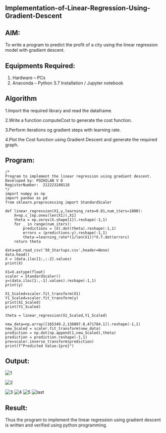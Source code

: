 ## Implementation-of-Linear-Regression-Using-Gradient-Descent
## AIM:
To write a program to predict the profit of a city using the linear regression model with gradient descent.
## Equipments Required:
1. Hardware – PCs
2. Anaconda – Python 3.7 Installation / Jupyter notebook
## Algorithm
1.Import the required library and read the dataframe.

2.Write a function computeCost to generate the cost function.

3.Perform iterations og gradient steps with learning rate.

4.Plot the Cost function using Gradient Descent and generate the required graph.
## Program:
```
/*
Program to implement the linear regression using gradient descent.
Developed by: POZHILAN V D
RegisterNumber:  212223240118
*/
import numpy as np
import pandas as pd
from sklearn.preprocessing import StandardScaler

def linear_regression(X1,y,learning_rate=0.01,num_iters=1000):
    X=np.c_[np.ones(len(X1)),X1]
    theta = np.zeros(X.shape[1]).reshape(-1,1)
    for _ in range(num_iters):
        predictions = (X).dot(theta).reshape(-1,1)
        errors = (predictions-y).reshape(-1,1)
        theta-=learning_rate*(1/len(X1))*X.T.dot(errors)
    return theta
    
data=pd.read_csv('50_Startups.csv',header=None)
data.head()
X = (data.iloc[1:,:-2].values)
print(X)

X1=X.astype(float)
scaler = StandardScaler()
y=(data.iloc[1:,-1].values).reshape(-1,1)
print(y)

X1_Scaled=scaler.fit_transform(X1)
Y1_Scaled=scaler.fit_transform(y)
print(X1_Scaled)
print(Y1_Scaled)

theta = linear_regression(X1_Scaled,Y1_Scaled)

new_data=np.array([165349.2,136897.8,471784.1]).reshape(-1,1)
new_Scaled = scaler.fit_transform(new_data)
prediction = np.dot(np.append(1,new_Scaled),theta)
prediction = prediction.reshape(-1,1)
pre=scaler.inverse_transform(prediction)
print(f"Predicted Value:{pre}")

```
## Output:
![1](https://github.com/POZHILANVD/Implementation-of-Linear-Regression-Using-Gradient-Descent/assets/144870498/4dd0e997-6f45-43c7-bcf9-6dd9f97aec8a)

![2](https://github.com/POZHILANVD/Implementation-of-Linear-Regression-Using-Gradient-Descent/assets/144870498/bc40bc45-454f-4fbd-908f-0337cb95beb2)

![3](https://github.com/POZHILANVD/Implementation-of-Linear-Regression-Using-Gradient-Descent/assets/144870498/20a1d598-778c-4ea8-96a0-78a46f6b654e)
![4](https://github.com/POZHILANVD/Implementation-of-Linear-Regression-Using-Gradient-Descent/assets/144870498/25d3eccd-e27c-407c-9895-f366418cfb24)
![5](https://github.com/POZHILANVD/Implementation-of-Linear-Regression-Using-Gradient-Descent/assets/144870498/a7bf3690-87d3-4382-beba-a65456ed35aa)
![last](https://github.com/POZHILANVD/Implementation-of-Linear-Regression-Using-Gradient-Descent/assets/144870498/59aa7d0c-69f7-45c5-9dd9-d62aec3f310c)
## Result:
Thus the program to implement the linear regression using gradient descent is written and verified using python programming.
